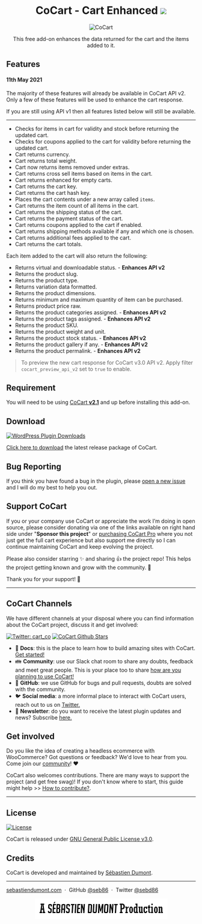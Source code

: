 <h1 align="center">CoCart - Cart Enhanced <a href="https://github.com/co-cart/cocart-get-cart-enhanced/releases/latest/"><img src="https://img.shields.io/static/v1?goVersion=&message=v3.0.0&label=&color=9a6fc4&style=flat-square"></a></h1>

<p align="center"><img src="https://raw.githubusercontent.com/co-cart/co-cart/master/.github/Logo-1024x534.png.webp" alt="CoCart" /></p>

<p align="center">This free add-on enhances the data returned for the cart and the items added to it.</p>

## Features

#### 11th May 2021

The majority of these features will already be available in CoCart API v2. Only a few of these features will be used to enhance the cart response.

If you are still using API v1 then all features listed below will still be available.

----

 * Checks for items in cart for validity and stock before returning the updated cart.
 * Checks for coupons applied to the cart for validity before returning the updated cart.
 * Cart returns currency.
 * Cart returns total weight.
 * Cart now returns items removed under extras.
 * Cart returns cross sell items based on items in the cart.
 * Cart returns enhanced for empty carts.
 * Cart returns the cart key.
 * Cart returns the cart hash key.
 * Places the cart contents under a new array called `items`.
 * Cart returns the item count of all items in the cart.
 * Cart returns the shipping status of the cart.
 * Cart returns the payment status of the cart.
 * Cart returns coupons applied to the cart if enabled.
 * Cart returns shipping methods available if any and which one is chosen.
 * Cart returns additional fees applied to the cart.
 * Cart returns the cart totals.

Each item added to the cart will also return the following:

 * Returns virtual and downloadable status. - **Enhances API v2**
 * Returns the product slug.
 * Returns the product type.
 * Returns variation data formatted.
 * Returns the product dimensions.
 * Returns minimum and maximum quantity of item can be purchased.
 * Returns product price raw.
 * Returns the product categories assigned. - **Enhances API v2**
 * Returns the product tags assigned. - **Enhances API v2**
 * Returns the product SKU.
 * Returns the product weight and unit.
 * Returns the product stock status. - **Enhances API v2**
 * Returns the product gallery if any. - **Enhances API v2**
 * Returns the product permalink. - **Enhances API v2**

> To preview the new cart response for CoCart v3.0 API v2. Apply filter `cocart_preview_api_v2` set to `true` to enable.

## Requirement

You will need to be using [CoCart **v2.1**](https://wordpress.org/plugins/cart-rest-api-for-woocommerce/) and up before installing this add-on.

## Download

[![WordPress Plugin Downloads](https://img.shields.io/wordpress/plugin/dt/cocart-get-cart-enhanced.svg)](https://wordpress.org/plugins/cocart-get-cart-enhanced/)

[Click here to download](https://downloads.wordpress.org/plugin/cocart-get-cart-enhanced.zip) the latest release package of CoCart.

## Bug Reporting

If you think you have found a bug in the plugin, please [open a new issue](https://github.com/co-cart/cocart-get-cart-enhanced/issues/new/choose) and I will do my best to help you out.

## Support CoCart

If you or your company use CoCart or appreciate the work I’m doing in open source, please consider donating via one of the links available on right hand side under "**Sponsor this project**" or [purchasing CoCart Pro](https://cocart.xyz/pro/?utm_medium=gh&utm_source=github&utm_campaign=readme&utm_content=cocart) where you not just get the full cart experience but also support me directly so I can continue maintaining CoCart and keep evolving the project.

Please also consider starring ✨ and sharing 👍 the project repo! This helps the project getting known and grow with the community. 🙏

Thank you for your support! 🙌

---

## CoCart Channels

We have different channels at your disposal where you can find information about the CoCart project, discuss it and get involved:

[![Twitter: cart_co](https://img.shields.io/twitter/follow/cart_co?style=social)](https://twitter.com/cart_co) [![CoCart Github Stars](https://img.shields.io/github/stars/co-cart/cocart-get-cart-enhanced?style=social)](https://github.com/co-cart/cocart-get-cart-enhanced)

<ul>
  <li>📖 <strong>Docs</strong>: this is the place to learn how to build amazing sites with CoCart. <a href="https://docs.cocart.xyz/#getting-started">Get started!</a></li>
  <li>👪 <strong>Community</strong>: use our Slack chat room to share any doubts, feedback and meet great people. This is your place too to share <a href="https://cocart.xyz/community/">how are you planning to use CoCart!</a></li>
  <li>🐞 <strong>GitHub</strong>: we use GitHub for bugs and pull requests, doubts are solved with the community.</li>
  <li>🐦 <strong>Social media</strong>: a more informal place to interact with CoCart users, reach out to us on <a href="https://twitter.com/cart_co">Twitter.</a></li>
  <li>💌 <strong>Newsletter</strong>: do you want to receive the latest plugin updates and news? Subscribe <a href="https://twitter.com/cart_co">here.</a></li>
</ul>

## Get involved

Do you like the idea of creating a headless ecommerce with WooCommerce? Got questions or feedback? We'd love to hear from you. Come join our [community](https://cocart.xyz/community/)! ❤️

CoCart also welcomes contributions. There are many ways to support the project (and get free swag)! If you don't know where to start, this guide might help >> [How to contribute?](https://github.com/co-cart/co-cart/blob/master/.github/CONTRIBUTING.md).

---

## License

[![License](https://img.shields.io/badge/license-GPL--3.0%2B-red.svg)](https://github.com/co-cart/cocart-get-cart-enhanced/blob/master/LICENSE.md)

CoCart is released under [GNU General Public License v3.0](http://www.gnu.org/licenses/gpl-3.0.html).

## Credits

CoCart is developed and maintained by [Sébastien Dumont](https://github.com/seb86).

---

[sebastiendumont.com](https://sebastiendumont.com) &nbsp;&middot;&nbsp;
GitHub [@seb86](https://github.com/seb86) &nbsp;&middot;&nbsp;
Twitter [@sebd86](https://twitter.com/sebd86)

<p align="center">
    <img src="https://raw.githubusercontent.com/seb86/my-open-source-readme-template/master/a-sebastien-dumont-production.png" width="353">
</p>